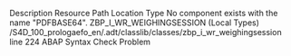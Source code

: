 Description	Resource	Path	Location	Type
No component exists with the name "PDFBASE64".	ZBP_I_WR_WEIGHINGSESSION (Local Types)	/S4D_100_prologaefo_en/.adt/classlib/classes/zbp_i_wr_weighingsession	line 224	ABAP Syntax Check Problem
